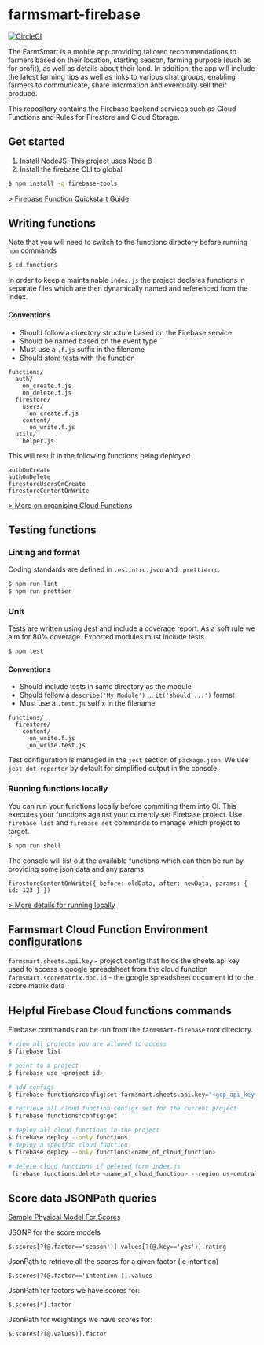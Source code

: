 # farmsmart-firebase

[![CircleCI](https://circleci.com/gh/farmsmart/farmsmart-firebase.svg?style=svg)](https://circleci.com/gh/farmsmart/farmsmart-firebase)

The FarmSmart is a mobile app providing tailored recommendations to farmers based on their location,
starting season, farming purpose (such as for profit), as well as details about their land.
In addition, the app will include the latest farming tips as well as links to various chat groups,
enabling farmers to communicate, share information and eventually sell their produce.

This repository contains the Firebase backend services such as Cloud Functions and Rules for Firestore and Cloud Storage.

## Get started

1. Install NodeJS. This project uses Node 8
2. Install the firebase CLI to global

```bash
$ npm install -g firebase-tools
```

[> Firebase Function Quickstart Guide](https://firebase.google.com/docs/functions/get-started)

## Writing functions

Note that you will need to switch to the functions directory before running `npm` commands

```bash
$ cd functions
```

In order to keep a maintainable `index.js` the project declares functions in separate files which are then dynamically named and referenced from the index.

#### Conventions

- Should follow a directory structure based on the Firebase service
- Should be named based on the event type
- Must use a `.f.js` suffix in the filename
- Should store tests with the function

```
functions/
  auth/
    on_create.f.js
    on_delete.f.js
  firestore/
    users/
      on_create.f.js
    content/
      on_write.f.js
  utils/
    helper.js
```

This will result in the following functions being deployed

```
authOnCreate
authOnDelete
firestoreUsersOnCreate
firestoreContentOnWrite
```

[> More on organising Cloud Functions](https://codeburst.io/organizing-your-firebase-cloud-functions-67dc17b3b0da)

## Testing functions

### Linting and format

Coding standards are defined in `.eslintrc.json` and `.prettierrc`.

```bash
$ npm run lint
$ npm run prettier
```

### Unit

Tests are written using [Jest](https://jestjs.io/) and include a coverage report. As a soft rule we aim for 80% coverage. Exported modules must include tests.

```bash
$ npm test
```

#### Conventions

- Should include tests in same directory as the module
- Should follow a `describe('My Module')` ... `it('should ...')` format
- Must use a `.test.js` suffix in the filename

```
functions/
  firestore/
    content/
      on_write.f.js
      on_write.test.js
```

Test configuration is managed in the `jest` section of `package.json`. We use `jest-dot-reporter` by default for simplified output in the console.

### Running functions locally

You can run your functions locally before commiting them into CI. This executes your functions against your currently set Firebase project. Use `firebase list` and `firebase set` commands to manage which project to target.

```bash
$ npm run shell
```

The console will list out the available functions which can then be run by providing some json data and any params

```
firestoreContentOnWrite({ before: oldData, after: newData, params: { id: 123 } })
```

[> More details for running locally](https://firebase.google.com/docs/functions/local-emulator)

## Farmsmart Cloud Function Environment configurations

`farmsmart.sheets.api.key` - project config that holds the sheets api key used to access a google spreadsheet from the cloud function
`farmsmart.scorematrix.doc.id` - the google spreadsheet document id to the score matrix data

## Helpful Firebase Cloud functions commands

Firebase commands can be run from the `farmsmart-firebase` root directory.

```bash
# view all projects you are allowed to access
$ firebase list

# point to a project
$ firebase use <project_id>

# add configs
$ firebase functions:config:set farmsmart.sheets.api.key="<gcp_api_key_for_spreadsheets>" farmsmart.scorematrix.doc.id="<google_spreadsheet_doc_id>"

# retrieve all cloud function configs set for the current project
$ firebase functions:config:get

# deploy all cloud functions in the project
$ firebase deploy --only functions
# deploy a specific cloud function
$ firebase deploy --only functions:<name_of_cloud_function>

# delete cloud functions if deleted form index.js
 firebase functions:delete <name_of_cloud_function> --region us-central1 --force
```

## Score data JSONPath queries

[Sample Physical Model For Scores](./json-dcs/sample-crop-scores.json)

JSONP for the score models

```
$.scores[?(@.factor=='season')].values[?(@.key=='yes')].rating
```

JsonPath to retrieve all the scores for a given factor (ie intention)

```
$.scores[?(@.factor=='intention')].values
```

JsonPath for factors we have scores for:

```
$.scores[*].factor
```

JsonPath for weightings we have scores for:

```
$.scores[?(@.values)].factor
```
